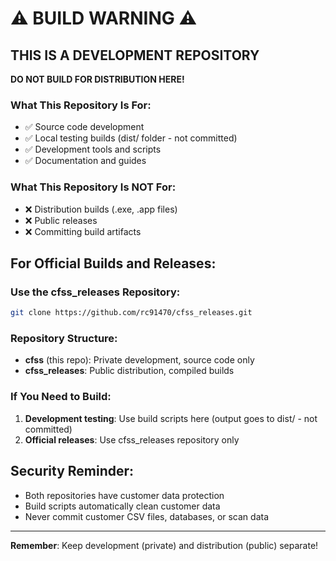 # ⚠️ BUILD WARNING ⚠️

## THIS IS A DEVELOPMENT REPOSITORY

**DO NOT BUILD FOR DISTRIBUTION HERE!**

### What This Repository Is For:
- ✅ Source code development
- ✅ Local testing builds (dist/ folder - not committed)
- ✅ Development tools and scripts
- ✅ Documentation and guides

### What This Repository Is NOT For:
- ❌ Distribution builds (.exe, .app files)
- ❌ Public releases
- ❌ Committing build artifacts

## For Official Builds and Releases:

### Use the cfss_releases Repository:
```bash
git clone https://github.com/rc91470/cfss_releases.git
```

### Repository Structure:
- **cfss** (this repo): Private development, source code only
- **cfss_releases**: Public distribution, compiled builds

### If You Need to Build:
1. **Development testing**: Use build scripts here (output goes to dist/ - not committed)
2. **Official releases**: Use cfss_releases repository only

## Security Reminder:
- Both repositories have customer data protection
- Build scripts automatically clean customer data
- Never commit customer CSV files, databases, or scan data

---

**Remember**: Keep development (private) and distribution (public) separate!
